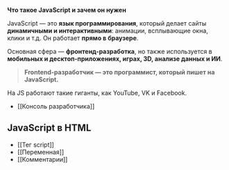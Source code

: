**Что такое JavaScript и зачем он нужен**

JavaScript — это **язык программирования**, который делает сайты **динамичными и интерактивными**: анимации, всплывающие окна, клики и т.д. Он работает **прямо в браузере**.

Основная сфера — **фронтенд-разработка**, но также используется в **мобильных и десктоп-приложениях, играх, 3D, анализе данных и ИИ**.

> **Frontend-разработчик — это программист, который пишет на JavaScript.**

На JS работают такие гиганты, как YouTube, VK и Facebook.

- [[Консоль разработчика]]

## JavaScript в HTML

- [[Тег script]]
- [[Переменная]]
- [[Комментарии]]

